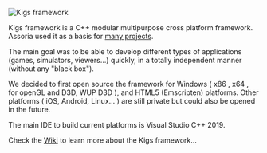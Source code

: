 ![Kigs framework](https://github.com/assoria/kigs/wiki/data/logo.png)

Kigs framework is a C++ modular multipurpose cross platform framework.
Assoria used it as a basis for [many projects](https://kigs-framework.org/Projects).

The main goal was to be able to develop different types of applications (games, simulators, viewers...) quickly,
in a totally independent manner (without any "black box"). 

We decided to first open source the framework for Windows ( x86 , x64 , for openGL and D3D, WUP D3D ), and HTML5 (Emscripten) platforms. 
Other platforms ( iOS, Android, Linux... ) are still private but could also be opened in the future.

The main IDE to build current platforms is Visual Studio C++ 2019.

Check the [Wiki](https://github.com/assoria/kigs/wiki) to learn more about the Kigs framework...

